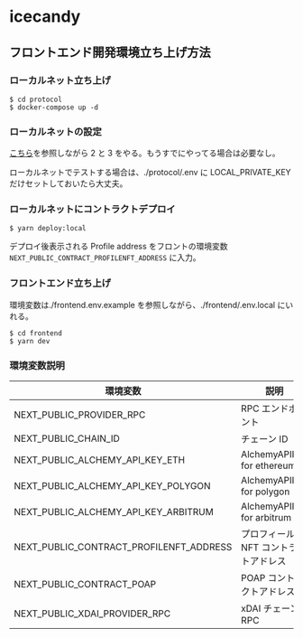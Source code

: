 # icecandy

## フロントエンド開発環境立ち上げ方法

### ローカルネット立ち上げ

```
$ cd protocol
$ docker-compose up -d
```

### ローカルネットの設定

[こちら](https://github.com/hackdays-io/mint-rally/blob/main/docs/localnode.md#2-setup-localnetwork-in-metamask-and-add-a-local-wallet-address)を参照しながら 2 と 3 をやる。もうすでにやってる場合は必要なし。

ローカルネットでテストする場合は、./protocol/.env に LOCAL_PRIVATE_KEY だけセットしておいたら大丈夫。

### ローカルネットにコントラクトデプロイ

```
$ yarn deploy:local
```

デプロイ後表示される Profile address をフロントの環境変数 `NEXT_PUBLIC_CONTRACT_PROFILENFT_ADDRESS` に入力。

### フロントエンド立ち上げ

環境変数は./frontend.env.example を参照しながら、./frontend/.env.local にいれる。

```
$ cd frontend
$ yarn dev
```

### 環境変数説明

| 環境変数                                | 説明                                  | ローカルデフォルト値                                                                                 |
| --------------------------------------- | ------------------------------------- | ---------------------------------------------------------------------------------------------------- |
| NEXT_PUBLIC_PROVIDER_RPC                | RPC エンドポイント                    | http://127.0.0.1:8545                                                                                |
| NEXT_PUBLIC_CHAIN_ID                    | チェーン ID                           | 31337                                                                                                |
| NEXT_PUBLIC_ALCHEMY_API_KEY_ETH         | AlchemyAPIKey for ethereum            |                                                                                                      |
| NEXT_PUBLIC_ALCHEMY_API_KEY_POLYGON     | AlchemyAPIKey for polygon             |                                                                                                      |
| NEXT_PUBLIC_ALCHEMY_API_KEY_ARBITRUM    | AlchemyAPIKey for arbitrum            |                                                                                                      |
| NEXT_PUBLIC_CONTRACT_PROFILENFT_ADDRESS | プロフィール NFT コントラクトアドレス |                                                                                                      |
| NEXT_PUBLIC_CONTRACT_POAP               | POAP コントラクトアドレス             | 0x22c1f6050e56d2876009903609a2cc3fef83b415                                                           |
| NEXT_PUBLIC_XDAI_PROVIDER_RPC           | xDAI チェーン RPC                     | https://thrumming-orbital-brook.xdai.discover.quiknode.pro/7ec7d424b29c0bf3f78e73af5bb41986efab5bb3/ |
